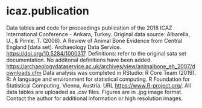 # icaz.publication
Data tables and code for proceedings publication of the 2018 ICAZ International Conference - Ankara, Turkey.
Original data source: Albarella, U., & Pirnie, T. (2008). A Review of Animal Bone Evidence from Central England [data set]. Archaeology Data Service. https://doi.org/10.5284/1000317.
Definitions: refer to the original sata set documentation. No additonal definitions have been added. https://archaeologydataservice.ac.uk/archives/view/animalbone_eh_2007/downloads.cfm
Data analysis was completed in RStudio:
R Core Team (2019). R: A language and environment for statistical computing. R Foundation for Statistical Computing, Vienna, Austria. URL https://www.R-project.org/.
All data tables are uploaded as .csv files. Figures are in .jpg image format.
Contact the author for additional information or high resolution images.
